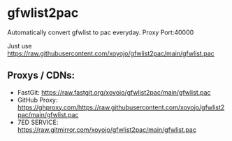 # gfwlist2pac

Automatically convert gfwlist to pac everyday. 
Proxy Port:40000

Just use https://raw.githubusercontent.com/xoyojo/gfwlist2pac/main/gfwlist.pac

## Proxys / CDNs:


- FastGit: https://raw.fastgit.org/xoyojo/gfwlist2pac/main/gfwlist.pac
- GitHub Proxy: https://ghproxy.com/https://raw.githubusercontent.com/xoyojo/gfwlist2pac/main/gfwlist.pac
- 7ED SERVICE: https://raw.gitmirror.com/xoyojo/gfwlist2pac/main/gfwlist.pac
